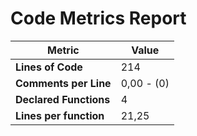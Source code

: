 # Code Metrics Report

| Metric                          | Value       |
|---------------------------------|-------------|
| **Lines of Code**               | 214         |
| **Comments per Line**           | 0,00 - (0)  |
| **Declared Functions**          | 4           |
| **Lines per function**          | 21,25       |


